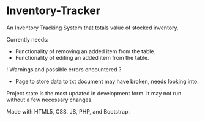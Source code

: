 # Inventory-Tracker
An Inventory Tracking System that totals value of stocked inventory.

Currently needs: 
- Functionality of removing an added item from the table.
- Functionality of editing an added item from the table.

! Warnings and possible errors encountered ?
- Page to store data to txt document may have broken, needs looking into.

Project state is the most updated in development form. 
It may not run without a few necessary changes.

Made with HTML5, CSS, JS, PHP, and Bootstrap.
